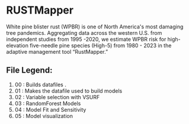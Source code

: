 # RUSTMapper

White pine blister rust (WPBR) is one of North America's most damaging tree pandemics. Aggregating data across the western U.S. from independent studies from 1995 -2020, we estimate WPBR risk for high-elevation five-needle pine species (High-5) from 1980 - 2023 in the adaptive management tool “RustMapper.” 

## File Legend:
1. 00 : Builds datafiles  .
2. 01 : Makes the datafile used to build models 
3. 02 : Variable selection with VSURF 
4. 03 : RandomForest Models 
5. 04 : Model Fit and Sensitivity 
6. 05 : Model visualization 